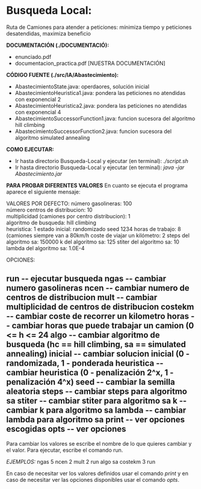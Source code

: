  # Busqueda Local: 
   Ruta de Camiones para atender a peticiones: mínimiza tiempo y peticiones desatendidas, maximiza beneficio

**DOCUMENTACIÓN (./DOCUMENTACIÓ):**
- enunciado.pdf
- documentacion_practica.pdf [NUESTRA DOCUMENTACIÓN]

**CÓDIGO FUENTE (./src/IA/Abastecimiento):**
- AbastecimientoState.java: operdaores, solución inicial
- AbastecimientoHeuristica1.java: pondera las peticiones no atendidas con exponencial 2
- AbastecimientoHeuristica2.java: pondera las peticiones no atendidas con exponencial 4
- AbastecimientoSuccessorFunction1.java: funcion sucesora del algoritmo hill climbing
- AbastecimientoSuccessorFunction2.java: funcion sucesora del algoritmo simulated annealing

**COMO EJECUTAR:**
- Ir hasta directorio Busqueda-Local y ejecutar (en terminal): _./script.sh_
- Ir hasta directorio Busqueda-Local y ejecutar (en terminal): _java -jar Abastecimiento.jar_

**PARA PROBAR DIFERENTES VALORES**
En cuanto se ejecuta el programa aparece el siguiente mensaje:

VALORES POR DEFECTO: 
número gasolineras: 100  
número centros de distribucion: 10  
multiplicidad (camiones por centro distribucion): 1  
algoritmo de busqueda: hill climbing  
heuristica: 1
estado inicial: randomizado
seed 1234
horas de trabajo: 8 (camiones siempre van a 80km/h
coste de viajar un kilómetro: 2
steps del algoritmo sa: 150000
k del algoritmo sa: 125
stiter del algoritmo sa: 10
lambda del algoritmo sa: 1.0E-4


OPCIONES: 

run        --  ejecutar busqueda
ngas       --  cambiar numero gasolineras
ncen       --  cambiar numero de centros de distribucion
mult       --  cambiar multiplicidad de centros de distribucion
costekm    --  cambiar coste de recorrer un kilometro
horas      --  cambiar horas que puede trabajar un camion (0 <= h <= 24
algo       --  cambiar algoritmo de busqueda (hc == hill climbing, sa == simulated annealing)
inicial    --  cambiar solucion inicial (0 - randomizada, 1 - ponderada
heuristica --	cambiar heuristica (0 - penalización 2^x, 1 - penalización 4^x)
seed       --  cambiar la semilla aleatoria
steps      --  cambiar steps para algoritmo sa
stiter     --  cambiar stiter para algoritmo sa
k          --  cambiar k para algoritmo sa
lambda     --  cambiar lambda para algoritmo sa
print      --  ver opciones escogidas
opts       --  ver opciones
----------------------------------------------

Para cambiar los valores se escribe el nombre de lo que quieres cambiar y el valor. Para ejecutar, escribe el comando run. 

_EJEMPLOS:_
ngas 5 ncen 2 mult 2 run
algo sa costekm 3 run

En caso de necesitar ver los valores definidos usar el comando _print_ y en caso de necesitar ver las opciones disponibles usar el comando _opts_.
